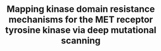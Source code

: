 ---
title: "Mapping kinase domain resistance mechanisms for the MET receptor tyrosine kinase via deep mutational scanning"
authors: "**Estevam GO**, Linossi EM, Rao J, **Macdonald CM**, **Ravikumar A**, **Chrispens KM**, Capra JA, Coyote-Maestas W, Pimentel H, Collisson EA, Jura N, **Fraser JS**"
#journal: 
pub_date: "2024-07-18"
image: "/static/img/pub/2024_estevam.png"
#pmid: 
#pmcid: 
#biorxiv:
biorxiv_version: "2024.07.16.603579v1"
#pdf: 
github:
- description: "MET_kinase_Inhibitor_DMS"
  url: fraser-lab/MET_kinase_Inhibitor_DMS
links:
  - name: Jura lab @ UC San Francisco
    url: https://cvri.ucsf.edu/~jura/
  - name: Collisson lab @ Fred Huch Cancer Center
    url: https://www.fredhutch.org/en/faculty-lab-directory/collisson-eric.html
  - name: "Celebratory Tweetstorm/Xstorm? by Gabriella Estevam"
    url: "https://x.com/GabbyEstevam/status/1814186011301404890"
---